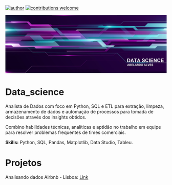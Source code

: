 [![author](https://img.shields.io/badge/author-abelardoalves-blue.svg)](https://www.linkedin.com/in/abelardo-alves) 
[![contributions welcome](https://img.shields.io/badge/contributions-welcome-brightgreen.svg?style=flat)](https://github.com/abe2701/data_science/issues)

<p align="center">
  <img src="new-banner.jpg" >
</p>

# Data_science
Analista de Dados com foco em Python, SQL e ETL para extração, limpeza, armazenamento de dados e automação de processos para tomada de decisões através dos insights obtidos.

Combino habilidades técnicas, analíticas e aptidão no trabalho em equipe para resolver problemas frequentes de times comerciais.

<b>Skills:</b> Python, SQL, Pandas, Matplotlib, Data Studio, Tableu.

# Projetos
Analisando dados Airbnb - Lisboa: [Link](https://github.com/abe2701/data_science/blob/main/Analisando_os_Dados_do_Airbnb_Lisboa.ipynb)
